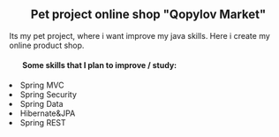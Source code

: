 <h2 align=center>Pet project online shop "Qopylov Market"</h2>

Its my pet project, where i want improve my java skills. Here i create my online product shop.

<h4><ul>Some skills that I plan to improve / study:</ul></h4>
     <li>Spring MVC</li>
     <li>Spring Security</li>
     <li>Spring Data</li>
     <li>Hibernate&JPA</li>
     <li>Spring REST</li>
  
